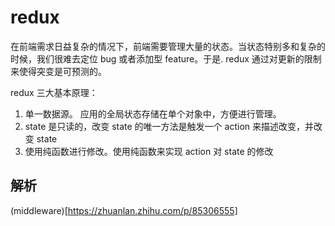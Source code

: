 # redux

在前端需求日益复杂的情况下，前端需要管理大量的状态。当状态特别多和复杂的时候，我们很难去定位 bug 或者添加型 feature。于是. redux 通过对更新的限制来使得突变是可预测的。

redux 三大基本原理：

1. 单一数据源。 应用的全局状态存储在单个对象中，方便进行管理。
2. state 是只读的，改变 state 的唯一方法是触发一个 action 来描述改变，并改变 state
3. 使用纯函数进行修改。使用纯函数来实现 action 对 state 的修改

## 解析

(middleware)[https://zhuanlan.zhihu.com/p/85306555]
